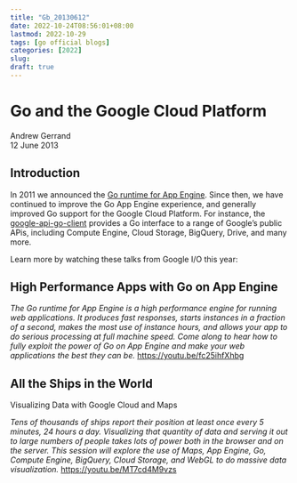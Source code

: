 ```yaml
---
title: "Gb_20130612"
date: 2022-10-24T08:56:01+08:00
lastmod: 2022-10-29
tags: [go official blogs]
categories: [2022]
slug:
draft: true
---
```

# Go and the Google Cloud Platform

Andrew Gerrand  
12 June 2013

## Introduction

In 2011 we announced the [Go runtime for App Engine](https://developers.google.com/appengine/docs/go/overview). Since then, we have continued to improve the Go App Engine experience, and generally improved Go support for the Google Cloud Platform. For instance, the [google-api-go-client](http://code.google.com/p/google-api-go-client) provides a Go interface to a range of Google’s public APis, including Compute Engine, Cloud Storage, BigQuery, Drive, and many more.

Learn more by watching these talks from Google I/O this year:

## High Performance Apps with Go on App Engine

_The Go runtime for App Engine is a high performance engine for_ _running web applications. It produces fast responses,_ _starts instances in a fraction of a second, makes the most use_ _of instance hours, and allows your app to do serious processing_ _at full machine speed._ _Come along to hear how to fully exploit the power of Go on App_ _Engine and make your web applications the best they can be._
https://youtu.be/fc25ihfXhbg
## All the Ships in the World

Visualizing Data with Google Cloud and Maps

_Tens of thousands of ships report their position at least once_ _every 5 minutes, 24 hours a day._ _Visualizing that quantity of data and serving it out to large_ _numbers of people takes lots of power both in the browser and on the server._ _This session will explore the use of Maps,_ _App Engine, Go, Compute Engine, BigQuery, Cloud Storage,_ _and WebGL to do massive data visualization._
https://youtu.be/MT7cd4M9vzs